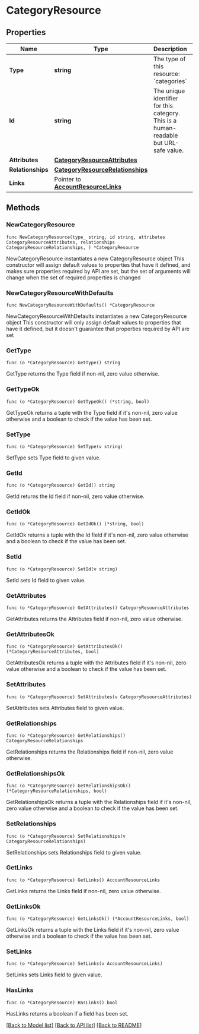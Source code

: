 # CategoryResource

## Properties

Name | Type | Description | Notes
------------ | ------------- | ------------- | -------------
**Type** | **string** | The type of this resource: &#x60;categories&#x60; | 
**Id** | **string** | The unique identifier for this category. This is a human-readable but URL-safe value.  | 
**Attributes** | [**CategoryResourceAttributes**](CategoryResourceAttributes.md) |  | 
**Relationships** | [**CategoryResourceRelationships**](CategoryResourceRelationships.md) |  | 
**Links** | Pointer to [**AccountResourceLinks**](AccountResourceLinks.md) |  | [optional] 

## Methods

### NewCategoryResource

`func NewCategoryResource(type_ string, id string, attributes CategoryResourceAttributes, relationships CategoryResourceRelationships, ) *CategoryResource`

NewCategoryResource instantiates a new CategoryResource object
This constructor will assign default values to properties that have it defined,
and makes sure properties required by API are set, but the set of arguments
will change when the set of required properties is changed

### NewCategoryResourceWithDefaults

`func NewCategoryResourceWithDefaults() *CategoryResource`

NewCategoryResourceWithDefaults instantiates a new CategoryResource object
This constructor will only assign default values to properties that have it defined,
but it doesn't guarantee that properties required by API are set

### GetType

`func (o *CategoryResource) GetType() string`

GetType returns the Type field if non-nil, zero value otherwise.

### GetTypeOk

`func (o *CategoryResource) GetTypeOk() (*string, bool)`

GetTypeOk returns a tuple with the Type field if it's non-nil, zero value otherwise
and a boolean to check if the value has been set.

### SetType

`func (o *CategoryResource) SetType(v string)`

SetType sets Type field to given value.


### GetId

`func (o *CategoryResource) GetId() string`

GetId returns the Id field if non-nil, zero value otherwise.

### GetIdOk

`func (o *CategoryResource) GetIdOk() (*string, bool)`

GetIdOk returns a tuple with the Id field if it's non-nil, zero value otherwise
and a boolean to check if the value has been set.

### SetId

`func (o *CategoryResource) SetId(v string)`

SetId sets Id field to given value.


### GetAttributes

`func (o *CategoryResource) GetAttributes() CategoryResourceAttributes`

GetAttributes returns the Attributes field if non-nil, zero value otherwise.

### GetAttributesOk

`func (o *CategoryResource) GetAttributesOk() (*CategoryResourceAttributes, bool)`

GetAttributesOk returns a tuple with the Attributes field if it's non-nil, zero value otherwise
and a boolean to check if the value has been set.

### SetAttributes

`func (o *CategoryResource) SetAttributes(v CategoryResourceAttributes)`

SetAttributes sets Attributes field to given value.


### GetRelationships

`func (o *CategoryResource) GetRelationships() CategoryResourceRelationships`

GetRelationships returns the Relationships field if non-nil, zero value otherwise.

### GetRelationshipsOk

`func (o *CategoryResource) GetRelationshipsOk() (*CategoryResourceRelationships, bool)`

GetRelationshipsOk returns a tuple with the Relationships field if it's non-nil, zero value otherwise
and a boolean to check if the value has been set.

### SetRelationships

`func (o *CategoryResource) SetRelationships(v CategoryResourceRelationships)`

SetRelationships sets Relationships field to given value.


### GetLinks

`func (o *CategoryResource) GetLinks() AccountResourceLinks`

GetLinks returns the Links field if non-nil, zero value otherwise.

### GetLinksOk

`func (o *CategoryResource) GetLinksOk() (*AccountResourceLinks, bool)`

GetLinksOk returns a tuple with the Links field if it's non-nil, zero value otherwise
and a boolean to check if the value has been set.

### SetLinks

`func (o *CategoryResource) SetLinks(v AccountResourceLinks)`

SetLinks sets Links field to given value.

### HasLinks

`func (o *CategoryResource) HasLinks() bool`

HasLinks returns a boolean if a field has been set.


[[Back to Model list]](../README.md#documentation-for-models) [[Back to API list]](../README.md#documentation-for-api-endpoints) [[Back to README]](../README.md)


